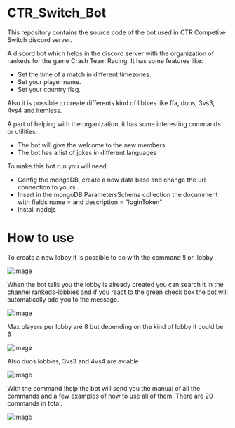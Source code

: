 # CTR_Switch_Bot

This repository contains the source code of the bot used in CTR Competive Switch discord server.

A discord bot which helps in the discord server with the organization of rankeds for the game Crash Team Racing. It has some features like:
  - Set the time of a match in different timezones.
  - Set your player name.
  - Set your country flag.

Also it is possible to create differents kind of libbies like ffa, duos, 3vs3, 4vs4 and itemless.

A part of helping with the organization, it has some interesting commands or utilities:
  - The bot will give the welcome to the new members.
  - The bot has a list of jokes in different languages

To make this bot run you will need:
  - Config the mongoDB, create a new data base and change the url connection to yours .
  - Insert in the mongoDB ParametersSchema collection the documment with fields name = <your login token bot> and description = "loginToken"
  - Install nodejs

  
  
# How to use
  

To create a new lobby it is possible to do with the command !l or !lobby
  
  ![image](https://user-images.githubusercontent.com/51484718/120018323-4b809280-bfe7-11eb-88ab-b88dc43c57ab.png)
  
  
When the bot tells you the lobby is already created you can search it in the channel rankeds-lobbies and if you react to the green check box the bot will automatically add you to the message.
  
  ![image](https://user-images.githubusercontent.com/51484718/120018536-9a2e2c80-bfe7-11eb-8a40-6e808119e792.png)
  
  
Max players per lobby are 8 but depending on the kind of lobby it could be 6
  
  ![image](https://user-images.githubusercontent.com/51484718/120018917-132d8400-bfe8-11eb-8b3a-f7b98e879539.png)

  
Also duos lobbies, 3vs3 and 4vs4 are aviable
  
  ![image](https://user-images.githubusercontent.com/51484718/120018991-2dfff880-bfe8-11eb-9958-621dd580ad08.png)
  
  
With the command !help the bot will send you the manual of all the commands and a few examples of how to use all of them. There are 20 commands in total. 
  
  ![image](https://user-images.githubusercontent.com/51484718/120019227-78817500-bfe8-11eb-9a86-928668eb34b5.png)
